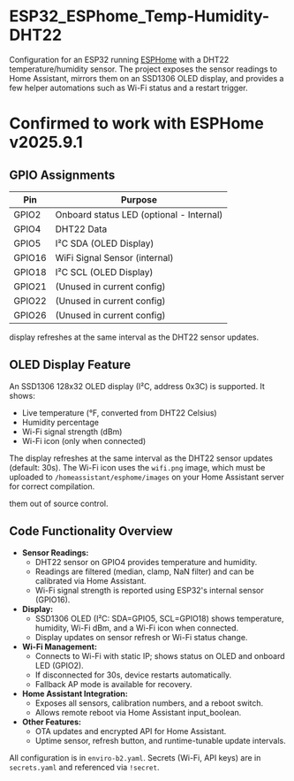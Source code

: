 # ESP32_ESPhome_Temp-Humidity-DHT22

Configuration for an ESP32 running [ESPHome](https://esphome.io/) with a
DHT22 temperature/humidity sensor. The project exposes the sensor readings to
Home Assistant, mirrors them on an SSD1306 OLED display, and provides a few
helper automations such as Wi-Fi status and a restart trigger.

# Confirmed to work with ESPHome v2025.9.1

## GPIO Assignments

| Pin   | Purpose                     |
|-------|-----------------------------|
| GPIO2  | Onboard status LED (optional - Internal) |
| GPIO4  | DHT22 Data                 |
| GPIO5  | I²C SDA (OLED Display)     |
| GPIO16 | WiFi Signal Sensor (internal) |
| GPIO18 | I²C SCL (OLED Display)     |
| GPIO21 | (Unused in current config) |
| GPIO22 | (Unused in current config) |
| GPIO26 | (Unused in current config) |

display refreshes at the same interval as the DHT22 sensor updates.

## OLED Display Feature

An SSD1306 128x32 OLED display (I²C, address 0x3C) is supported. It shows:
- Live temperature (°F, converted from DHT22 Celsius)
- Humidity percentage
- Wi-Fi signal strength (dBm)
- Wi-Fi icon (only when connected)

The display refreshes at the same interval as the DHT22 sensor updates (default: 30s). The Wi-Fi icon uses the `wifi.png` image, which must be uploaded to `/homeassistant/esphome/images` on your Home Assistant server for correct compilation.

them out of source control.

## Code Functionality Overview

- **Sensor Readings:**
	- DHT22 sensor on GPIO4 provides temperature and humidity.
	- Readings are filtered (median, clamp, NaN filter) and can be calibrated via Home Assistant.
	- Wi-Fi signal strength is reported using ESP32's internal sensor (GPIO16).
- **Display:**
	- SSD1306 OLED (I²C: SDA=GPIO5, SCL=GPIO18) shows temperature, humidity, Wi-Fi dBm, and a Wi-Fi icon when connected.
	- Display updates on sensor refresh or Wi-Fi status change.
- **Wi-Fi Management:**
	- Connects to Wi-Fi with static IP; shows status on OLED and onboard LED (GPIO2).
	- If disconnected for 30s, device restarts automatically.
	- Fallback AP mode is available for recovery.
- **Home Assistant Integration:**
	- Exposes all sensors, calibration numbers, and a reboot switch.
	- Allows remote reboot via Home Assistant input_boolean.
- **Other Features:**
	- OTA updates and encrypted API for Home Assistant.
	- Uptime sensor, refresh button, and runtime-tunable update intervals.

All configuration is in `enviro-b2.yaml`. Secrets (Wi-Fi, API keys) are in `secrets.yaml` and referenced via `!secret`.
